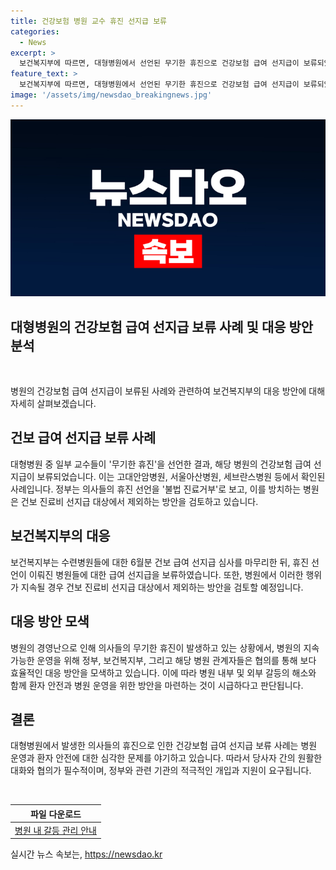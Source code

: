 ```yaml
---
title: 건강보험 병원 교수 휴진 선지급 보류
categories:
  - News
excerpt: >
  보건복지부에 따르면, 대형병원에서 선언된 무기한 휴진으로 건강보험 급여 선지급이 보류되었습니다. 정부는 이에 대해 불법 진료거부로 보고, 해당 병원에 대한 조치를 검토 중이라고 밝혔습니다. 해당 병원들에 소속된 일부 교수들은 건보 급여 선지급이 보류된 것으로 확인됐으며, 이에 대한 논란이 예상됩니다.
feature_text: >
  보건복지부에 따르면, 대형병원에서 선언된 무기한 휴진으로 건강보험 급여 선지급이 보류되었습니다. 정부는 이에 대해 불법 진료거부로 보고, 해당 병원에 대한 조치를 검토 중이라고 밝혔습니다. 해당 병원들에 소속된 일부 교수들은 건보 급여 선지급이 보류된 것으로 확인됐으며, 이에 대한 논란이 예상됩니다.
image: '/assets/img/newsdao_breakingnews.jpg'
---
```


<p><img src="/assets/img/newsdao_breakingnews.jpg" alt="flaretime 속보" /></p>

<h2>대형병원의 건강보험 급여 선지급 보류 사례 및 대응 방안 분석</h2>

<p data-ke-size="size16">&nbsp;</p>

<p>병원의 건강보험 급여 선지급이 보류된 사례와 관련하여 보건복지부의 대응 방안에 대해 자세히 살펴보겠습니다.</p>

<h2 data-ke-size="size26">건보 급여 선지급 보류 사례</h2>

<p data-ke-size="size16">대형병원 중 일부 교수들이 '무기한 휴진'을 선언한 결과, 해당 병원의 건강보험 급여 선지급이 보류되었습니다. 이는 고대안암병원, 서울아산병원, 세브란스병원 등에서 확인된 사례입니다. 정부는 의사들의 휴진 선언을 '불법 진료거부'로 보고, 이를 방치하는 병원은 건보 진료비 선지급 대상에서 제외하는 방안을 검토하고 있습니다.</p>

<h2 data-ke-size="size26">보건복지부의 대응</h2>

<p data-ke-size="size16">보건복지부는 수련병원들에 대한 6월분 건보 급여 선지급 심사를 마무리한 뒤, 휴진 선언이 이뤄진 병원들에 대한 급여 선지급을 보류하였습니다. 또한, 병원에서 이러한 행위가 지속될 경우 건보 진료비 선지급 대상에서 제외하는 방안을 검토할 예정입니다.</p>

<h2 data-ke-size="size26">대응 방안 모색</h2>

<p data-ke-size="size16">병원의 경영난으로 인해 의사들의 무기한 휴진이 발생하고 있는 상황에서, 병원의 지속가능한 운영을 위해 정부, 보건복지부, 그리고 해당 병원 관계자들은 협의를 통해 보다 효율적인 대응 방안을 모색하고 있습니다. 이에 따라 병원 내부 및 외부 갈등의 해소와 함께 환자 안전과 병원 운영을 위한 방안을 마련하는 것이 시급하다고 판단됩니다.</p>

<h2 data-ke-size="size26">결론</h2>

<p data-ke-size="size16">대형병원에서 발생한 의사들의 휴진으로 인한 건강보험 급여 선지급 보류 사례는 병원 운영과 환자 안전에 대한 심각한 문제를 야기하고 있습니다. 따라서 당사자 간의 원활한 대화와 협의가 필수적이며, 정부와 관련 기관의 적극적인 개입과 지원이 요구됩니다.</p>

<p data-ke-size="size16">&nbsp;</p>

<table>
    <thead>
        <tr>
            <th style="text-align: center;">파일 다운로드</th>
        </tr>
    </thead>
    <tbody>
        <tr>
            <td style="text-align: center; height: 17px;"><a href="https://www.example.com">병원 내 갈등 관리 안내</a></td>
        <tr>
    </tbody>
</table>
실시간 뉴스 속보는, <a href="https://newsdao.kr" rel="dofollow">https://newsdao.kr</a>


